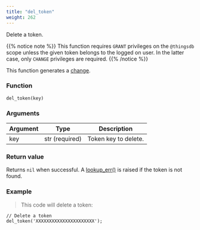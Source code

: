 ```yaml
---
title: "del_token"
weight: 262
---
```


Delete a token.

{{% notice note %}}
This function requires `GRANT` privileges on the `@thingsdb` scope unless the given token belongs
to the logged on user. In the latter case, only `CHANGE` privileges are required.
{{% /notice %}}

This function generates a [change](../../overview/changes).

### Function

`del_token(key)`

### Arguments

Argument | Type | Description
-------- | ---- | -----------
key | str (required) | Token key to delete.

### Return value

Returns `nil` when successful. A [lookup_err()](../../errors/lookup_err) is raised if the token is not found.

### Example

> This code will delete a token:

```thingsdb,syntax_only,@t
// Delete a token
del_token('XXXXXXXXXXXXXXXXXXXXXX');
```
